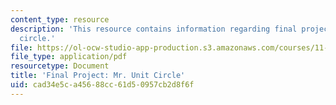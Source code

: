 ```yaml
---
content_type: resource
description: 'This resource contains information regarding final project: mr. unit
  circle.'
file: https://ol-ocw-studio-app-production.s3.amazonaws.com/courses/11-131-educational-theory-and-practice-iii-spring-2012/cad34e5ca45688cc61d50957cb2d8f6f_MIT11_131S12_Mr_Unit_Cir.pdf
file_type: application/pdf
resourcetype: Document
title: 'Final Project: Mr. Unit Circle'
uid: cad34e5c-a456-88cc-61d5-0957cb2d8f6f
---
```

